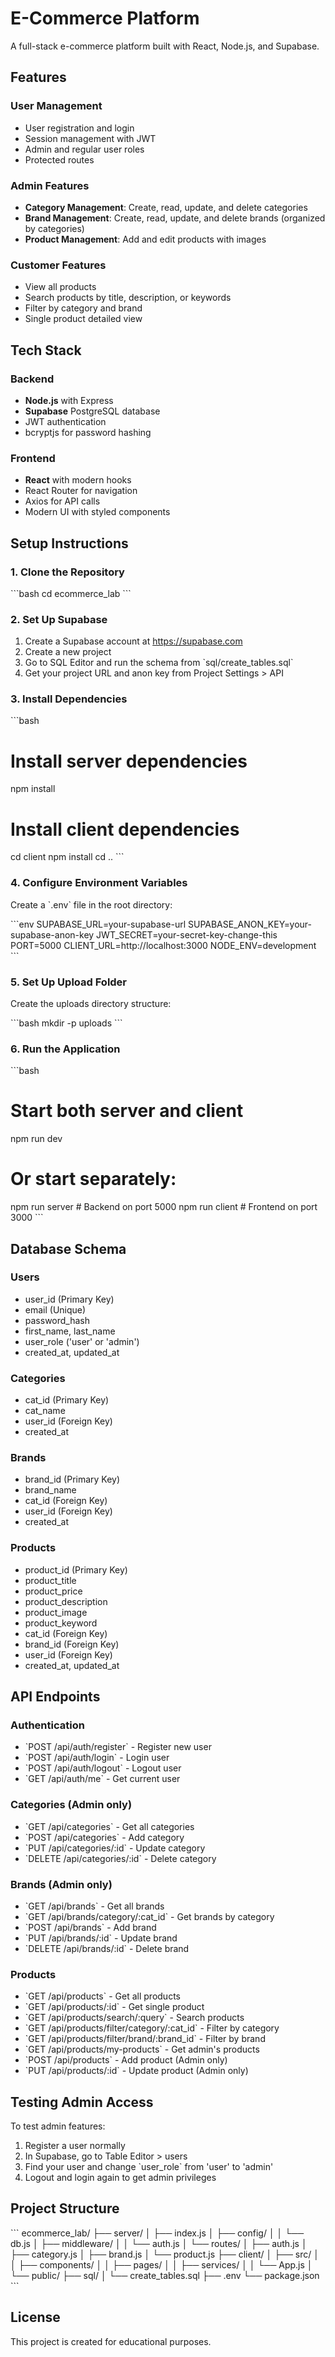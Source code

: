 # E-Commerce Platform

A full-stack e-commerce platform built with React, Node.js, and Supabase.

## Features

### User Management
- User registration and login
- Session management with JWT
- Admin and regular user roles
- Protected routes

### Admin Features
- **Category Management**: Create, read, update, and delete categories
- **Brand Management**: Create, read, update, and delete brands (organized by categories)
- **Product Management**: Add and edit products with images

### Customer Features
- View all products
- Search products by title, description, or keywords
- Filter by category and brand
- Single product detailed view

## Tech Stack

### Backend
- **Node.js** with Express
- **Supabase** PostgreSQL database
- JWT authentication
- bcryptjs for password hashing

### Frontend
- **React** with modern hooks
- React Router for navigation
- Axios for API calls
- Modern UI with styled components

## Setup Instructions

### 1. Clone the Repository

\`\`\`bash
cd ecommerce_lab
\`\`\`

### 2. Set Up Supabase

1. Create a Supabase account at https://supabase.com
2. Create a new project
3. Go to SQL Editor and run the schema from \`sql/create_tables.sql\`
4. Get your project URL and anon key from Project Settings > API

### 3. Install Dependencies

\`\`\`bash
# Install server dependencies
npm install

# Install client dependencies
cd client
npm install
cd ..
\`\`\`

### 4. Configure Environment Variables

Create a \`.env\` file in the root directory:

\`\`\`env
SUPABASE_URL=your-supabase-url
SUPABASE_ANON_KEY=your-supabase-anon-key
JWT_SECRET=your-secret-key-change-this
PORT=5000
CLIENT_URL=http://localhost:3000
NODE_ENV=development
\`\`\`

### 5. Set Up Upload Folder

Create the uploads directory structure:

\`\`\`bash
mkdir -p uploads
\`\`\`

### 6. Run the Application

\`\`\`bash
# Start both server and client
npm run dev

# Or start separately:
npm run server  # Backend on port 5000
npm run client  # Frontend on port 3000
\`\`\`

## Database Schema

### Users
- user_id (Primary Key)
- email (Unique)
- password_hash
- first_name, last_name
- user_role ('user' or 'admin')
- created_at, updated_at

### Categories
- cat_id (Primary Key)
- cat_name
- user_id (Foreign Key)
- created_at

### Brands
- brand_id (Primary Key)
- brand_name
- cat_id (Foreign Key)
- user_id (Foreign Key)
- created_at

### Products
- product_id (Primary Key)
- product_title
- product_price
- product_description
- product_image
- product_keyword
- cat_id (Foreign Key)
- brand_id (Foreign Key)
- user_id (Foreign Key)
- created_at, updated_at

## API Endpoints

### Authentication
- \`POST /api/auth/register\` - Register new user
- \`POST /api/auth/login\` - Login user
- \`POST /api/auth/logout\` - Logout user
- \`GET /api/auth/me\` - Get current user

### Categories (Admin only)
- \`GET /api/categories\` - Get all categories
- \`POST /api/categories\` - Add category
- \`PUT /api/categories/:id\` - Update category
- \`DELETE /api/categories/:id\` - Delete category

### Brands (Admin only)
- \`GET /api/brands\` - Get all brands
- \`GET /api/brands/category/:cat_id\` - Get brands by category
- \`POST /api/brands\` - Add brand
- \`PUT /api/brands/:id\` - Update brand
- \`DELETE /api/brands/:id\` - Delete brand

### Products
- \`GET /api/products\` - Get all products
- \`GET /api/products/:id\` - Get single product
- \`GET /api/products/search/:query\` - Search products
- \`GET /api/products/filter/category/:cat_id\` - Filter by category
- \`GET /api/products/filter/brand/:brand_id\` - Filter by brand
- \`GET /api/products/my-products\` - Get admin's products
- \`POST /api/products\` - Add product (Admin only)
- \`PUT /api/products/:id\` - Update product (Admin only)

## Testing Admin Access

To test admin features:

1. Register a user normally
2. In Supabase, go to Table Editor > users
3. Find your user and change \`user_role\` from 'user' to 'admin'
4. Logout and login again to get admin privileges

## Project Structure

\`\`\`
ecommerce_lab/
├── server/
│   ├── index.js
│   ├── config/
│   │   └── db.js
│   ├── middleware/
│   │   └── auth.js
│   └── routes/
│       ├── auth.js
│       ├── category.js
│       ├── brand.js
│       └── product.js
├── client/
│   ├── src/
│   │   ├── components/
│   │   ├── pages/
│   │   ├── services/
│   │   └── App.js
│   └── public/
├── sql/
│   └── create_tables.sql
├── .env
└── package.json
\`\`\`

## License

This project is created for educational purposes.

